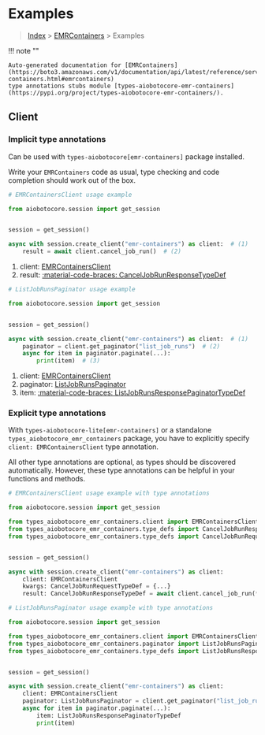 # Examples

> [Index](../README.md) > [EMRContainers](./README.md) > Examples

!!! note ""

    Auto-generated documentation for [EMRContainers](https://boto3.amazonaws.com/v1/documentation/api/latest/reference/services/emr-containers.html#emrcontainers)
    type annotations stubs module [types-aiobotocore-emr-containers](https://pypi.org/project/types-aiobotocore-emr-containers/).

## Client

### Implicit type annotations

Can be used with `types-aiobotocore[emr-containers]` package installed.

Write your `EMRContainers` code as usual,
type checking and code completion should work out of the box.



```python
# EMRContainersClient usage example

from aiobotocore.session import get_session


session = get_session()

async with session.create_client("emr-containers") as client:  # (1)
    result = await client.cancel_job_run()  # (2)
```

1. client: [EMRContainersClient](./client.md)
2. result: [:material-code-braces: CancelJobRunResponseTypeDef](./type_defs.md#canceljobrunresponsetypedef) 



```python
# ListJobRunsPaginator usage example

from aiobotocore.session import get_session


session = get_session()

async with session.create_client("emr-containers") as client:  # (1)
    paginator = client.get_paginator("list_job_runs")  # (2)
    async for item in paginator.paginate(...):
        print(item)  # (3)
```

1. client: [EMRContainersClient](./client.md)
2. paginator: [ListJobRunsPaginator](./paginators.md#listjobrunspaginator)
3. item: [:material-code-braces: ListJobRunsResponsePaginatorTypeDef](./type_defs.md#listjobrunsresponsepaginatortypedef) 




### Explicit type annotations

With `types-aiobotocore-lite[emr-containers]`
or a standalone `types_aiobotocore_emr_containers` package, you have to explicitly specify
`client: EMRContainersClient` type annotation.

All other type annotations are optional, as types should be discovered automatically.
However, these type annotations can be helpful in your functions and methods.


```python
# EMRContainersClient usage example with type annotations

from aiobotocore.session import get_session

from types_aiobotocore_emr_containers.client import EMRContainersClient
from types_aiobotocore_emr_containers.type_defs import CancelJobRunResponseTypeDef
from types_aiobotocore_emr_containers.type_defs import CancelJobRunRequestTypeDef


session = get_session()

async with session.create_client("emr-containers") as client:
    client: EMRContainersClient
    kwargs: CancelJobRunRequestTypeDef = {...}
    result: CancelJobRunResponseTypeDef = await client.cancel_job_run(**kwargs)
```



```python
# ListJobRunsPaginator usage example with type annotations

from aiobotocore.session import get_session

from types_aiobotocore_emr_containers.client import EMRContainersClient
from types_aiobotocore_emr_containers.paginator import ListJobRunsPaginator
from types_aiobotocore_emr_containers.type_defs import ListJobRunsResponsePaginatorTypeDef


session = get_session()

async with session.create_client("emr-containers") as client:
    client: EMRContainersClient
    paginator: ListJobRunsPaginator = client.get_paginator("list_job_runs")
    async for item in paginator.paginate(...):
        item: ListJobRunsResponsePaginatorTypeDef
        print(item)
```


